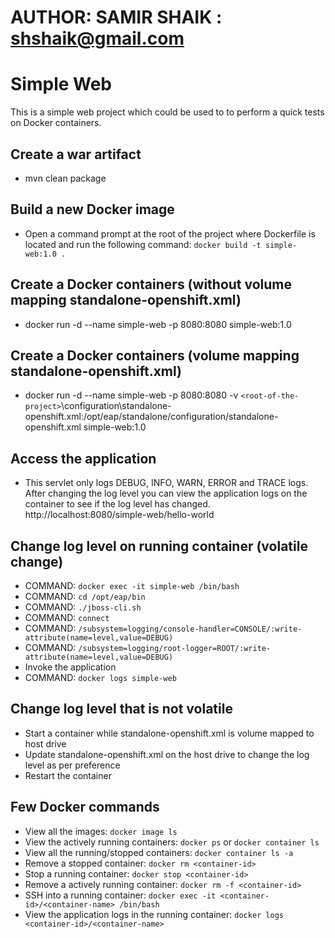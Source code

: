 # AUTHOR: SAMIR SHAIK : shshaik@gmail.com

# Simple Web
This is a simple web project which could be used to to perform a quick tests on Docker containers.

## Create a war artifact
- mvn clean package

## Build a new Docker image
- Open a command prompt at the root of the project where Dockerfile is located and run the following command: `docker build -t simple-web:1.0 .`

## Create a Docker containers (without volume mapping standalone-openshift.xml)
- docker run -d --name simple-web -p 8080:8080 simple-web:1.0

## Create a Docker containers (volume mapping standalone-openshift.xml)
- docker run -d --name simple-web -p 8080:8080 -v `<root-of-the-project>`\configuration\standalone-openshift.xml:/opt/eap/standalone/configuration/standalone-openshift.xml simple-web:1.0

## Access the application
- This servlet only logs DEBUG, INFO, WARN, ERROR and TRACE logs. After changing the log level you can view the application logs on the container to see if the log level has changed.
	http://localhost:8080/simple-web/hello-world

## Change log level on running container (volatile change)
- COMMAND: `docker exec -it simple-web /bin/bash`
- COMMAND: `cd /opt/eap/bin`
- COMMAND: `./jboss-cli.sh`
- COMMAND: `connect`
- COMMAND: `/subsystem=logging/console-handler=CONSOLE/:write-attribute(name=level,value=DEBUG)`
- COMMAND: `/subsystem=logging/root-logger=ROOT/:write-attribute(name=level,value=DEBUG)`
- Invoke the application 
- COMMAND: `docker logs simple-web`

## Change log level that is not volatile
- Start a container while standalone-openshift.xml is volume mapped to host drive
- Update standalone-openshift.xml on the host drive to change the log level as per preference
- Restart the container

## Few Docker commands
- View all the images: `docker image ls`
- View the actively running containers: `docker ps` or `docker container ls`
- View all the running/stopped containers: `docker container ls -a`
- Remove a stopped container: `docker rm <container-id>`
- Stop a running container: `docker stop <container-id>`
- Remove a actively running container: `docker rm -f <container-id>`
- SSH into a running container: `docker exec -it <container-id>/<container-name> /bin/bash`
- View the application logs in the running container: `docker logs <container-id>/<container-name>`
